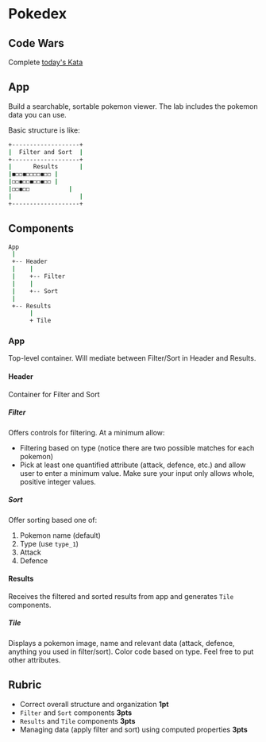 Pokedex
===

## Code Wars

Complete [today's Kata](https://www.codewars.com/kata/insert-dashes) 

## App

Build a searchable, sortable pokemon viewer. The lab includes the pokemon data you can use.

Basic structure is like:

```sh
+-------------------+
|  Filter and Sort  |
+-------------------+
|      Results      |
|◼️◻️◻️◼️◻️◻️◻️◻️◼️◻️◻️ |
|◻️◻️◼️◻️◻️◼️◻️◻️◼️◻️◻️ |
|◻️◻️◼️◻️◻️           |
|                   |
+-------------------+
```

## Components

```sh
App
 |
 +-- Header
 |    |
 |    +-- Filter
 |    |
 |    +-- Sort
 |
 +-- Results
      |
      + Tile
```

### App

Top-level container. Will mediate between Filter/Sort in Header and Results.

#### Header

Container for Filter and Sort

##### Filter

Offers controls for filtering. At a minimum allow:

* Filtering based on type (notice there are two possible matches for each pokemon)
* Pick at least one quantified attribute (attack, defence, etc.) and allow user to enter a minimum value. Make sure your input only allows whole, positive integer values.

##### Sort

Offer sorting based one of:

1. Pokemon name (default)
1. Type (use `type_1`)
1. Attack
1. Defence

#### Results

Receives the filtered and sorted results from app and generates `Tile` components.

##### Tile

Displays a pokemon image, name and relevant data (attack, defence, anything you used in filter/sort). Color code based on type. Feel free to put other attributes.

## Rubric

* Correct overall structure and organization **1pt**
* `Filter` and `Sort` components **3pts**
* `Results` and `Tile` components **3pts**
* Managing data (apply filter and sort) using computed properties **3pts**
